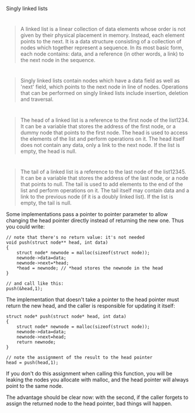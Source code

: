 Singly linked lists
#
>A linked list is a linear collection of data elements whose order is not given by their physical placement in memory. Instead, each element points to the next. It is a data structure consisting of a collection of nodes which together represent a sequence. In its most basic form, each node contains: data, and a reference (in other words, a link) to the next node in the sequence.
#
>Singly linked lists contain nodes which have a data field as well as 'next' field, which points to the next node in line of nodes. Operations that can be performed on singly linked lists include insertion, deletion and traversal.
#
>The head of a linked list is a reference to the first node of the list1234. It can be a variable that stores the address of the first node, or a dummy node that points to the first node. The head is used to access the elements of the list and perform operations on it. The head itself does not contain any data, only a link to the next node. If the list is empty, the head is null.
#
>The tail of a linked list is a reference to the last node of the list12345. It can be a variable that stores the address of the last node, or a node that points to null. The tail is used to add elements to the end of the list and perform operations on it. The tail itself may contain data and a link to the previous node (if it is a doubly linked list). If the list is empty, the tail is null.

Some implementations pass a pointer to pointer parameter to allow changing the head pointer directly instead of returning the new one. Thus you could write:

```
// note that there's no return value: it's not needed
void push(struct node** head, int data)
{
    struct node* newnode = malloc(sizeof(struct node));
    newnode->data=data;
    newnode->next=*head;
    *head = newnode; // *head stores the newnode in the head
}
```

```
// and call like this:
push(&head,1);
```

The implementation that doesn't take a pointer to the head pointer must return the new head, and the caller is responsible for updating it itself:

```
struct node* push(struct node* head, int data)
{
    struct node* newnode = malloc(sizeof(struct node));
    newnode->data=data;
    newnode->next=head;
    return newnode;
}
```

```
// note the assignment of the result to the head pointer
head = push(head,1);
```

If you don't do this assignment when calling this function, you will be leaking the nodes you allocate with malloc, and the head pointer will always point to the same node.

The advantage should be clear now: with the second, if the caller forgets to assign the returned node to the head pointer, bad things will happen.


